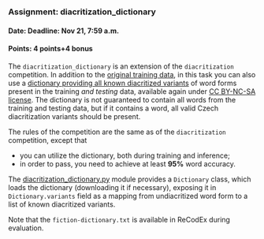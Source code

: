 ### Assignment: diacritization_dictionary
#### Date: Deadline: Nov 21, 7:59 a.m.
#### Points: 4 points+4 bonus

The `diacritization_dictionary` is an extension of the `diacritization` competition.
In addition to the [original training data](https://ufal.mff.cuni.cz/~courses/npfl129/2324/datasets/fiction-train.txt),
in this task you can also use a [dictionary providing all known diacritized
variants](https://ufal.mff.cuni.cz/~courses/npfl129/2324/datasets/fiction-dictionary.txt)
of word forms present in the training _and testing_ data, available again under
[CC BY-NC-SA license](https://ufal.mff.cuni.cz/~courses/npfl129/2324/datasets/fiction-dictionary.LICENSE).
The dictionary is not guaranteed to contain all words from the training and
testing data, but if it contains a word, all valid Czech diacritization variants
should be present.

The rules of the competition are the same as of the `diacritization` competition,
except that
- you can utilize the dictionary, both during training and inference;
- in order to pass, you need to achieve at least **95%** word accuracy.

The [diacritization_dictionary.py](https://github.com/ufal/npfl129/tree/past-2324/labs/06/diacritization_dictionary.py)
module provides a `Dictionary` class, which loads the dictionary
(downloading it if necessary), exposing it in `Dictionary.variants` field
as a mapping from undiacritized word form to a list of known diacritized
variants.

Note that the `fiction-dictionary.txt` is available in ReCodEx during evaluation.
